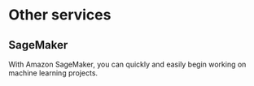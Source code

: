 
# Other services


## SageMaker

With Amazon SageMaker, you can quickly and easily begin working on machine learning projects. 
